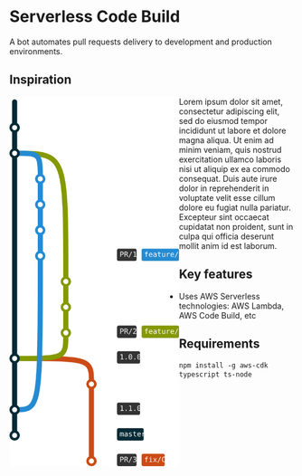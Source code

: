 # Serverless Code Build

A bot automates pull requests delivery to development and production environments.


## Inspiration

<img src="./workflow.svg" width="300" align="left"/>

Lorem ipsum dolor sit amet, consectetur adipiscing elit, sed do eiusmod tempor incididunt ut labore et dolore magna aliqua. Ut enim ad minim veniam, quis nostrud exercitation ullamco laboris nisi ut aliquip ex ea commodo consequat. Duis aute irure dolor in reprehenderit in voluptate velit esse cillum dolore eu fugiat nulla pariatur. Excepteur sint occaecat cupidatat non proident, sunt in culpa qui officia deserunt mollit anim id est laborum.

## Key features

* Uses AWS Serverless technologies: AWS Lambda, AWS Code Build, etc


## Requirements

```
npm install -g aws-cdk typescript ts-node
```
